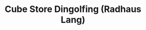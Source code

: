---
title: "Cube Store Dingolfing (Radhaus Lang)"
url: /dingolfing/cube-store-dingolfing-radhaus-lang/
shop: Fahrrad
---